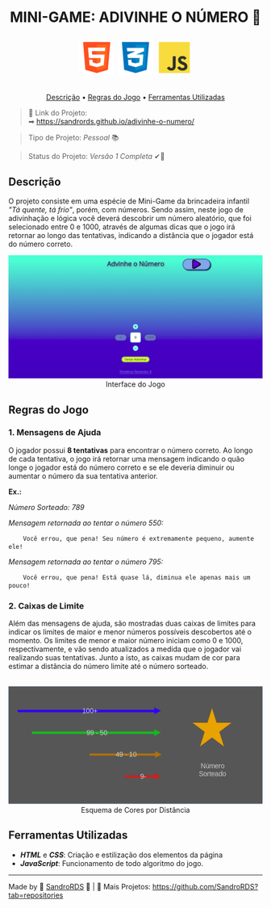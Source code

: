 <h1> 
<p align="center"> MINI-GAME: ADIVINHE O NÚMERO 🎲 </p>

<p align="center"> 
    <img src="images/html.png">
    <img src="images/css.png">
    <img src="images/javascript.png">
</p>
</h1>

<p align="center"> 
<a href="#descricao">Descrição</a> &bull; <a href="#regras">Regras do Jogo</a> &bull; <a href="#ferramentas">Ferramentas Utilizadas</a>
</p>

> &#x1F517; Link do Projeto:  
&#x27A1; https://sandrords.github.io/adivinhe-o-numero/

> Tipo de Projeto: *Pessoal* &#x1F4DA;

> Status do Projeto: *Versão 1 Completa* &#10004;&#x1F6A7;

## Descrição ##

O projeto consiste em uma espécie de Mini-Game da brincadeira infantil *"Tá quente, tá frio"*, porém, com números. Sendo assim, neste jogo de adivinhação e lógica você deverá descobrir um número aleatório, que foi selecionado entre 0 e 1000, através de algumas dicas que o jogo irá retornar ao longo das tentativas, indicando a distância que o jogador está do número correto.

<p align="center">
<img src="images/interface.png" width="800px">
<br>
Interface do Jogo
</p>

## Regras do Jogo ##
### 1. Mensagens de Ajuda ###
O jogador possui **8 tentativas** para encontrar o número correto. Ao longo de cada tentativa, o jogo irá retornar uma mensagem indicando o quão longe o jogador está do número correto e se ele deveria diminuir ou aumentar o número da sua tentativa anterior.

**Ex.:**

*Número Sorteado: 789*

*Mensagem retornada ao tentar o número 550:*

```
    Você errou, que pena! Seu número é extremamente pequeno, aumente ele!
```

*Mensagem retornada ao tentar o número 795:*

```
    Você errou, que pena! Está quase lá, diminua ele apenas mais um pouco!
```

### 2. Caixas de Limite ###
Além das mensagens de ajuda, são mostradas duas caixas de limites para indicar os limites de maior e menor números possíveis descobertos até o momento. Os limites de menor e maior número iniciam como 0 e 1000, respectivamente, e vão sendo atualizados a medida que o jogador vai realizando suas tentativas. Junto a isto, as caixas mudam de cor para estimar a distância do número limite até o número sorteado.
<p align="center">
<br>
<img src="images/esquema_de_cores.png" width="600px">
<br>
Esquema de Cores por Distância
</p>

## Ferramentas Utilizadas ##

* ***HTML*** e ***CSS***: Criação e estilização dos elementos da página
* ***JavaScript***: Funcionamento de todo algoritmo do jogo.

---
Made by &#128153; [SandroRDS](https://www.linkedin.com/in/sandro-rosa-de-souza-02a5bb241/) &#128153; | &#x1F47E; Mais Projetos: https://github.com/SandroRDS?tab=repositories
